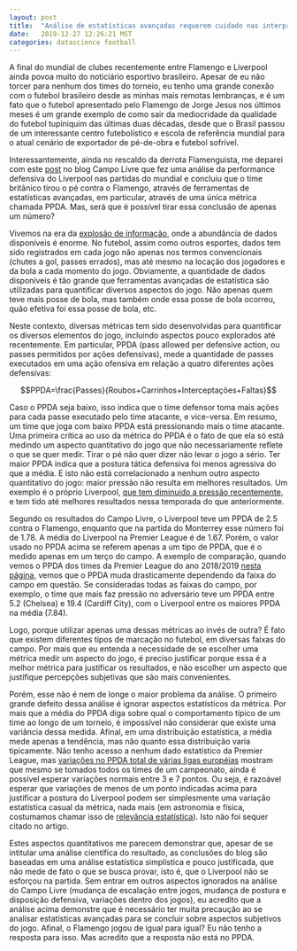 ```yaml
---
layout: post
title:  "Análise de estatísticas avançadas requerem cuidado nas interpretações"
date:   2019-12-27 12:26:21 MST
categories: datascience football
---
```

A final do mundial de clubes recentemente entre Flamengo e Liverpool ainda povoa muito do noticiário esportivo brasileiro. Apesar de eu não torcer para nenhum dos times do torneio, eu tenho uma grande conexão com o futebol brasileiro desde as minhas mais remotas lembranças, e é um fato que o futebol apresentado pelo Flamengo de Jorge Jesus nos últimos meses é um grande exemplo de como sair da mediocridade da qualidade do futebol tupiniquim das últimas duas décadas, desde que o Brasil passou de um interessante centro futebolístico e escola de referência mundial para o atual cenário de exportador de pé-de-obra e futebol sofrível.

Interessantemente, ainda no rescaldo da derrota Flamenguista, me deparei com este [post]( https://www.uol.com.br/esporte/colunas/campo-livre/2019/12/26/fogaca-como-analisar-se-seu-time-jogou-de-igual-para-igual.htm) no blog Campo Livre que fez uma análise da performance defensiva do Liverpool nas partidas do mundial e concluiu que o time britânico tirou o pé contra o Flamengo, através de ferramentas de estatísticas avançadas, em particular, através de uma única métrica chamada PPDA. Mas, será que é possível tirar essa conclusão de apenas um número? 

Vivemos na era da [explosão de informação](https://en.wikipedia.org/wiki/Information_explosion), onde a abundância de dados disponíveis é enorme. No futebol, assim como outros esportes, dados tem sido registrados em cada jogo não apenas nos termos convencionais (chutes a gol, passes errados), mas até mesmo na locação dos jogadores e da bola a cada momento do jogo. Obviamente, a quantidade de dados disponíveis é tão grande que ferramentas avançadas de estatística são utilizadas para quantificar diversos aspectos do jogo. Não apenas quem teve mais posse de bola, mas também onde essa posse de bola ocorreu, quão efetiva foi essa posse de bola, etc.

Neste contexto, diversas métricas tem sido desenvolvidas para quantificar os diversos elementos do jogo, incluindo aspectos pouco explorados até recentemente. Em particular, PPDA (pass allowed per defensive action, ou passes permitidos por ações defensivas), mede a quantidade de passes executados em uma ação ofensiva em relação a quatro diferentes ações defensivas: 

$$PPDA=\frac{Passes}{Roubos+Carrinhos+Interceptações+Faltas}$$

Caso o PPDA seja baixo, isso indica que o time defensor toma mais ações para cada passe executado pelo time atacante, e vice-versa. Em resumo, um time que joga com baixo PPDA está pressionando mais o time atacante.
Uma primeira crítica ao uso da métrica do PPDA é o fato de que ela só está medindo um aspecto quantitativo do jogo que não necessariamente reflete o que se quer medir. Tirar o pé não quer dizer não levar o jogo a sério. Ter maior PPDA indica que a postura tática defensiva foi menos agressiva do que a média. E isto não está correlacionado a nenhum outro aspecto quantitativo do jogo: maior pressão não resulta em melhores resultados. Um exemplo é o próprio Liverpool, [que tem diminuído a pressão recentemente](https://www.premierleague.com/news/915764), e tem tido até melhores resultados nessa temporada do que anteriormente.

Segundo os resultados do Campo Livre, o Liverpool teve um PPDA de 2.5 contra o Flamengo, enquanto que na partida do Monterrey esse número foi de 1.78. A média do Liverpool na Premier League é de 1.67. Porém, o valor usado no PPDA acima se referem apenas a um tipo de PPDA, que é o medido apenas em um terço do campo. A exemplo de comparação, quando vemos o PPDA dos times da Premier League do ano 2018/2019 [nesta página](https://theshortfuse.sbnation.com/2018/9/28/17914414/premier-league-advanced-stats-for-2018-19-england), vemos que o PPDA muda drasticamente dependendo da faixa do campo em questão. Se consideradas todas as faixas do campo, por exemplo, o time que mais faz pressão no adversário teve um PPDA entre 5.2 (Chelsea) e 19.4 (Cardiff City), com o Liverpool entre os maiores PPDA na média (7.84).

Logo, porque utilizar apenas uma dessas métricas ao invés de outra? É fato que existem diferentes tipos de marcação no futebol, em diversas faixas do campo. Por mais que eu entenda a necessidade de se escolher uma métrica medir um aspecto do jogo, é preciso justificar porque essa é a melhor métrica para justificar os resultados, e não escolher um aspecto que justifique percepções subjetivas que são mais convenientes.

Porém, esse não é nem de longe o maior problema da análise. O primeiro grande defeito dessa análise é ignorar aspectos estatísticos da métrica. Por mais que a média do PPDA diga sobre qual o comportamento típico de um time ao longo de um torneio, é impossível não considerar que existe uma variância dessa medida. Afinal, em uma distribuição estatística, a média mede apenas a tendência, mas não quanto essa distribuição varia tipicamente. Não tenho acesso a nenhum dado estatístico da Premier League, mas [variações no PPDA total de várias ligas européias](https://medium.com/calcio-datato/measuring-the-intensity-of-pressing-2763bac927c2) mostram que mesmo se tomados todos os times de um campeonato, ainda é possível esperar variações normais entre 3 e 7 pontos. Ou seja, é razoável esperar que variações de menos de um ponto indicadas acima para justificar a postura do Liverpool podem ser simplesmente uma variação estatística casual da métrica, nada mais (em astronomia e física, costumamos chamar isso de [relevância estatística](https://en.wikipedia.org/wiki/Statistical_significance)). Isto não foi sequer citado no artigo.

Estes aspectos quantitativos me parecem demonstrar que, apesar de se intitular uma análise científica do resultado, as conclusões do blog são baseadas em uma análise estatística simplística e pouco justificada, que não mede de fato o que se busca provar, isto é, que o Liverpool não se esforçou na partida. Sem entrar em outros aspectos ignorados na análise do Campo Livre (mudança de escalação entre jogos, mudança de postura e disposição defensiva, variações dentro dos jogos), eu acredito que a análise acima demonstre que é necessário ter muita precaução ao se analisar estatísticas avançadas para se concluir sobre aspectos subjetivos do jogo. Afinal, o Flamengo jogou de igual para igual? Eu não tenho a resposta para isso. Mas acredito que a resposta não está no PPDA.
